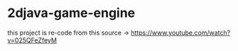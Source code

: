 # 2djava-game-engine
this project is re-code from this source -> https://www.youtube.com/watch?v=025QFeZfeyM
